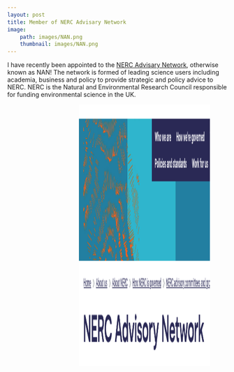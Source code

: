 ```yaml
---
layout: post
title: Member of NERC Advisary Network
image: 
    path: images/NAN.png
    thumbnail: images/NAN.png
---
```


I have recently been appointed to the [NERC Advisary Network](https://www.ukri.org/about-us/nerc/how-we-are-governed/boards-and-committees/nerc-advisory-network/), otherwise known as NAN! The network is formed of leading science users including academia, business and policy to provide strategic and policy advice to NERC. NERC is the Natural and Environmental Research Council responsible for funding environmental science in the UK.


<figure>
<img src="/Images/NAN.png" style="float: right;" width = "300" height = "600" alt="" >
</figure>
